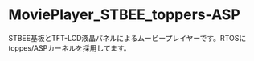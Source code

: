 MoviePlayer_STBEE_toppers-ASP
=============================

STBEE基板とTFT-LCD液晶パネルによるムービープレイヤーです。RTOSにtoppes/ASPカーネルを採用してます。